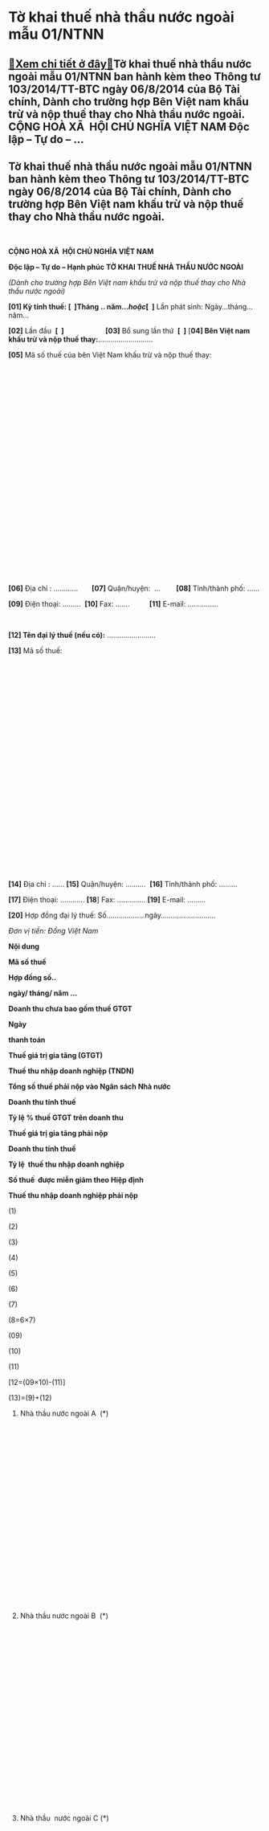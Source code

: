 Tờ khai thuế nhà thầu nước ngoài mẫu 01/NTNN
===================================================

[:gift:Xem chi tiết ở đây:gift:](https://hddtvn.com/to-khai-thue-nha-thau-nuoc-ngoai-ma%cc%83u-01-ntnn/)Tờ khai thuế nhà thầu nước ngoài mẫu 01/NTNN ban hành kèm theo Thông tư 103/2014/TT-BTC ngày 06/8/2014 của Bộ Tài chính, Dành cho trường hợp Bên Việt nam khấu trừ và nộp thuế thay cho Nhà thầu nước ngoài.   CỘNG HOÀ XÃ  HỘI CHỦ NGHĨA VIỆT NAM Độc lập – Tự do – …
--------------------------------------------------------------------------------------------------------------------------------------------------------------------------------------------------------------------------------------------------------------------------------



Tờ khai thuế nhà thầu nước ngoài mẫu 01/NTNN ban hành kèm theo Thông tư 103/2014/TT-BTC ngày 06/8/2014 của Bộ Tài chính, Dành cho trường hợp Bên Việt nam khấu trừ và nộp thuế thay cho Nhà thầu nước ngoài.
------------------------------------------------------------------------------------------------------------------------------------------------------------------------------------------------------------------------




 

**CỘNG HOÀ XÃ  HỘI CHỦ NGHĨA VIỆT NAM**  

**Độc lập – Tự do – Hạnh phúc**
**TỜ KHAI THUẾ NHÀ THẦU NƯỚC NGOÀI**



*(Dành cho trường hợp Bên Việt nam khấu trừ và nộp thuế thay cho Nhà thầu nước ngoài)*


**[01] Kỳ tính thuế: [  ]**Tháng .. năm…*hoặc***[  ]** Lần phát sinh: Ngày…tháng…năm…  

**[02]** Lần đầu  **[  ]**                     **[03]** Bổ sung lần thứ  **[  ]**
[**04] Bên Việt nam khấu trừ và nộp thuế thay:**………………………






**[05]** Mã số thuế của bên Việt Nam khấu trừ và nộp thuế thay:

 

 

 

 

 

 

 

 

 

 

 

 

 

 



**[06]** Địa chỉ : …………       **[07]** Quận/huyện:  …        **[08]** Tỉnh/thành phố: ……  

**[09]** Điện thoại: ………  **[10]** Fax: …….          **[11]** E-mail: ……………  

    

**[12] Tên đại lý thuế (nếu có):** ……………………






**[13]** Mã số thuế:

 

 

 

 

 

 

 

 

 

 

 

 

 

 



**[14]** Địa chỉ : …… **[15]** Quận/huyện: ……….  **[16]** Tỉnh/thành phố: ………  

**[17]** Điện thoại: ………… **[18**] Fax: ………….. **[19]** E-mail: ………  

**[20]** Hợp đồng đại lý thuế: Số……………….ngày………………………



*Đơn vị tiền: Đồng Việt Nam*




**Nội dung** 

**Mã số thuế**

**Hợp đồng số..**  

**ngày/ tháng/ năm …**

**Doanh thu chưa bao gồm thuế GTGT**

**Ngày**   

**thanh toán**

**Thuế giá trị gia tăng (GTGT)**

**Thuế thu nhập doanh nghiệp (TNDN)**

**Tổng số thuế phải nộp vào Ngân sách Nhà nước**



**Doanh thu tính thuế**

**Tỷ lệ % thuế GTGT trên doanh thu**

**Thuế giá trị gia tăng phải nộp**

**Doanh thu tính thuế**

**Tỷ lệ  thuế thu nhập doanh nghiệp**

**Số thuế  được miễn giảm theo Hiệp định**

**Thuế thu nhập doanh nghiệp phải nộp**



(1)

(2)

(3)

(4)

(5)

(6)

(7)

(8=6×7)

(09)

(10)

(11)

[12=(09×10)-(11)]

(13)=(9)+(12)



1. Nhà thầu nước ngoài A  (*)

 

 

 

 

 

 

 

 

 

 

 

 



2. Nhà thầu nước ngoài B  (*)

 

 

 

 

 

 

 

 

 

 

 

 



3. Nhà thầu  nước ngoài C (*)

 

 

 

 

 

 

 

 

 

 

 

 



**……**

 

 

 

 

 

 

 

 

 

 

 

 



**Tổng cộng:**

 

 

 

 

 

 

 

 

 

 

 

 



             

 Tổng số thuế GTGT và thuế TNDN phải nộp kỳ này *(Viết bằng* *chữ):…………………..*  

              

        Tôi cam đoan số liệu khai trên là đúng và chịu trách nhiệm trước pháp luật về những số liệu đã khai./.







**NHÂN VIÊN ĐẠI LÝ THUẾ**
Họ và tên:…….  

 Chứng chỉ hành nghề số:…….




 *….,  N**gày …..**.**.tháng …….năm …….*

 **NGƯỜI NỘP THUẾ hoặc**  

**ĐẠI DIỆN HỢP PHÁP CỦA NGƯỜI NỘP THUẾ**

(*Ký, ghi rõ họ tên**,* *chức vụ và đóng dấu**)*





***Ghi chú:*** *(*) Tr**ường hợp trong kỳ tính thuế có nhiều* *ngành* *kinh doanh* *thì ghi chi tiết theo từng ngành kinh doanh.*



**Tải về:** Các bạn làm tờ khai này trực tiếp trên phần mềm HTKK nhé  

  




Chi tiết xem thêm: **[Cách lập tờ khai thuế nhà thầu mẫu 01/NTNN](# "Cách lập tờ khai thuế nhà thầu mẫu 01/NTNN")**

\_\_\_\_\_\_\_\_\_\_\_\_\_\_\_\_\_\_\_\_\_\_\_\_\_\_\_\_\_\_\_\_\_\_\_\_\_\_\_\_\_\_\_\_\_\_\_\_\_\_

moreTờ khai thuế nhà thầu nước ngoài mẫu 01/NTNN ban hành kèm theo Thông tư 103/2014/TT-BTC Dành cho trường hợp Bên Việt nam khấu trừ và nộp thu…

